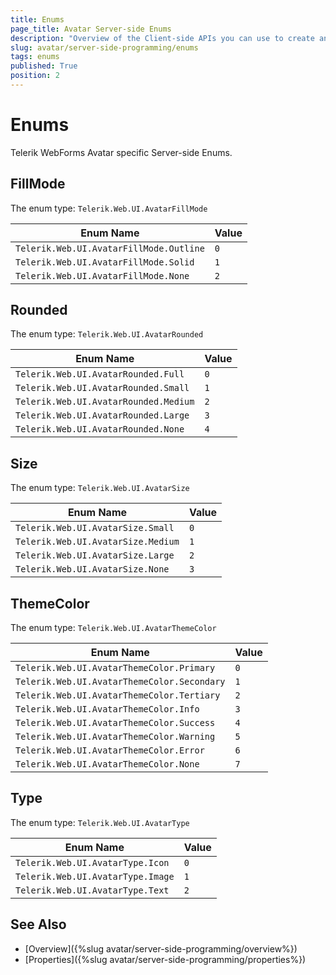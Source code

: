 ```yaml
---
title: Enums
page_title: Avatar Server-side Enums
description: "Overview of the Client-side APIs you can use to create and configure the Telerik WebForms Avatar Control."
slug: avatar/server-side-programming/enums
tags: enums
published: True
position: 2
---
```


# Enums

Telerik WebForms Avatar specific Server-side Enums.

## FillMode

The enum type: `Telerik.Web.UI.AvatarFillMode`

| Enum Name                                  | Value |
| ---                                        | ---   |
| `Telerik.Web.UI.AvatarFillMode.Outline`    | `0`   |
| `Telerik.Web.UI.AvatarFillMode.Solid`      | `1`   |
| `Telerik.Web.UI.AvatarFillMode.None`       | `2`   |

## Rounded

The enum type: `Telerik.Web.UI.AvatarRounded`

| Enum Name                              | Value |
| ---                                    | ---   |
| `Telerik.Web.UI.AvatarRounded.Full`    | `0`   |
| `Telerik.Web.UI.AvatarRounded.Small`   | `1`   |
| `Telerik.Web.UI.AvatarRounded.Medium`  | `2`   |
| `Telerik.Web.UI.AvatarRounded.Large`   | `3`   |
| `Telerik.Web.UI.AvatarRounded.None`    | `4`   |

## Size

The enum type: `Telerik.Web.UI.AvatarSize`

| Enum Name                          | Value |
| ---                                | ---   |
| `Telerik.Web.UI.AvatarSize.Small`  | `0`   |
| `Telerik.Web.UI.AvatarSize.Medium` | `1`   |
| `Telerik.Web.UI.AvatarSize.Large`  | `2`   |
| `Telerik.Web.UI.AvatarSize.None`   | `3`   |

## ThemeColor

The enum type: `Telerik.Web.UI.AvatarThemeColor`

| Enum Name                                   | Value |
| ---                                         | ---   |
| `Telerik.Web.UI.AvatarThemeColor.Primary`   | `0`   |
| `Telerik.Web.UI.AvatarThemeColor.Secondary` | `1`   |
| `Telerik.Web.UI.AvatarThemeColor.Tertiary`  | `2`   |
| `Telerik.Web.UI.AvatarThemeColor.Info`      | `3`   |
| `Telerik.Web.UI.AvatarThemeColor.Success`   | `4`   |
| `Telerik.Web.UI.AvatarThemeColor.Warning`   | `5`   |
| `Telerik.Web.UI.AvatarThemeColor.Error`     | `6`   |
| `Telerik.Web.UI.AvatarThemeColor.None`      | `7`   |

## Type

The enum type: `Telerik.Web.UI.AvatarType`

| Enum Name                          | Value |
| ---                                | ---   |
| `Telerik.Web.UI.AvatarType.Icon`   | `0`   |
| `Telerik.Web.UI.AvatarType.Image`  | `1`   |
| `Telerik.Web.UI.AvatarType.Text`   | `2`   |
 

## See Also

- [Overview]({%slug avatar/server-side-programming/overview%})
- [Properties]({%slug avatar/server-side-programming/properties%})
 
